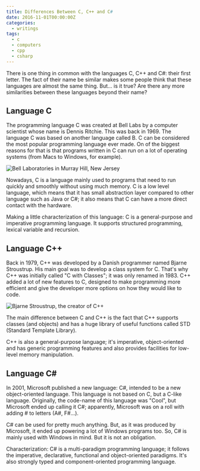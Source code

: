 ```yaml
---
title: Differences Between C, C++ and C#
date: 2016-11-01T00:00:00Z
categories:
  - writings
tags:
  - c
  - computers
  - cpp
  - csharp
---
```


There is one thing in common with the languages C, C++ and
C#: their first letter. The fact of their name be similar makes some people
think that these languages are almost the same thing. But… is it true? Are there
any more similarities between these languages beyond their name?

<!--more-->

## Language C

The programming language C was created at Bell Labs by a computer scientist
whose name is Dennis Ritchie. This was back in 1969. The language C was based on
another language called B. C can be considered the most popular programming
language ever made. On of the biggest reasons for that is that programs written
in C can run on a lot of operating systems (from Macs to Windows, for example).

![Bell Laboratories in Murray Hill, New Jersey](image:2016-11-01-bell-labs "Bell Laboratories in Murray Hill, New Jersey")

Nowadays, C is a language mainly used to programs that need to run quickly and
smoothly without using much memory. C is a low level language, which means that
it has small abstraction layer compared to other language such as Java or C#; it
also means that C can have a more direct contact with the hardware.

Making a little characterization of this language: C is a general-purpose and
imperative programming language. It supports structured programming, lexical
variable and recursion.

## Language C++

Back in 1979, C++ was developed by a Danish programmer named Bjarne Stroustrup.
His main goal was to develop a class system for C. That's why C++ was initially
called "C with Classes"; it was only renamed in 1983. C++ added a lot of new
features to C, designed to make programming more efficient and give the
developer more options on how they would like to code.

![Bjarne Stroustrup, the creator of C++](image:2016-11-01-bjarne-social "Bjarne Stroustrup, the creator of C++")

The main difference between C and C++ is the fact that C++ supports classes (and
objects) and has a huge library of useful functions called STD (Standard
Template Library).

C++ is also a general-purpose language; it's imperative, object-oriented and has
generic programming features and also provides facilities for low-level memory
manipulation.

## Language C#

In 2001, Microsoft published a new language: C#, intended to be a new
object-oriented language. This language is not based on C, but a C-like
language. Originally, the code-name of this language was "Cool", but Microsoft
ended up calling it C#; apparently, Microsoft was on a roll with adding # to
letters (A#, F#…).

C# can be used for pretty much anything. But, as it was produced by Microsoft,
it ended up powering a lot of Windows programs too. So, C# is mainly used with
Windows in mind. But it is not an obligation.

Characterization: C# is a multi-paradigm programming language; it follows the
imperative, declarative, functional and object-oriented paradigms. It's also
strongly typed and component-oriented programming language.

